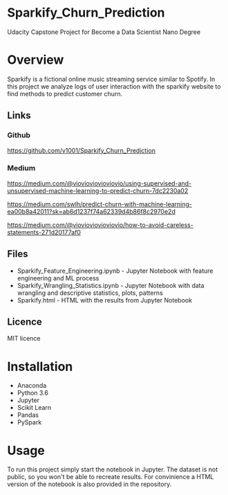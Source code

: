 # Sparkify_Churn_Prediction
Udacity Capstone Project for Become a Data Scientist Nano Degree

# Overview
Sparkify is a fictional online music streaming service similar to Spotify. In this project we analyze logs of user interaction with the sparkify website to find methods to predict customer churn.

## Links
### Github
https://github.com/v1001/Sparkify_Churn_Prediction
### Medium
https://medium.com/@viovioviovioviovio/using-supervised-and-unsupervised-machine-learning-to-predict-churn-7dc2230a02

https://medium.com/swlh/predict-churn-with-machine-learning-ea00b8a42011?sk=ab6d1237f74a62339d4b86f8c2970e2d

https://medium.com/@viovioviovioviovio/how-to-avoid-careless-statements-271d20177af0

## Files
* Sparkify_Feature_Engineering.ipynb - Jupyter Notebook with feature engineering and ML process
* Sparkify_Wrangling_Statistics.ipynb - Jupyter Notebook with data wrangling and descriptive statistics, plots, patterns
* Sparkify.html - HTML with the results from Jupyter Notebook

## Licence
MIT licence

# Installation
* Anaconda
* Python 3.6
* Jupyter
* Scikit Learn
* Pandas
* PySpark

# Usage
To run this project simply start the notebook in Jupyter. The dataset is not public, so you won't be able to recreate results. For convinience a HTML version of the notebook is also provided in the repository.
